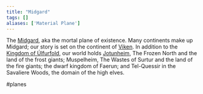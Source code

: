```yaml
---
title: "Midgard"
tags: []
aliases: ['Material Plane']
---
```


The [Midgard](posts/Places/Midgard.md), aka the mortal plane of existence. Many continents make up Midgard; our story is set on the continent of [Viken](Viken.md). In addition to the [Kingdom of Úlfurfold](posts/Places/Kingdom%20of%20%C3%9Alfurfold.md), our world holds [Jotunheim](posts/Places/Jotunheim.md), The Frozen North and the land of the frost giants; Muspelheim, The Wastes of Surtur and the land of the fire giants; the dwarf kingdom of Faerun; and Tel-Quessir in the Savaliere Woods, the domain of the high elves.

#planes


